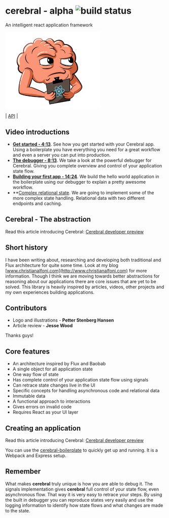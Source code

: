 # cerebral - alpha ![build status](https://travis-ci.org/christianalfoni/cerebral.svg?branch=master)
An intelligent react application framework

<img src="images/logo.jpg" width="300" align="center">

| [API](API.md) |

## Video introductions

- **[Get started - 4:13](http://www.youtube.com/watch?v=Mm4B5F432SQ)**. See how you get started with your Cerebral app. Using a boilerplate you have everything you need for a great workflow and even a server you can put into production.
- **[The debugger - 8:13](http://www.youtube.com/watch?v=Fo86aiBoomE)**. We take a look at the powerful debugger for Cerebral. Giving you complete overview and control of your application state flow.
- **[Building your first app - 14:24](https://www.youtube.com/watch?v=ZG1omJek6SY)**. We build the hello world application in the boilerplate using our debugger to explain a pretty awesome workflow.
- **[Complex relational state](http://www.youtube.com/watch?v=xx7Y2MkYgUA). We are going to implement some of the more complex state handling. Relational data with two different endpoints and caching.

## Cerebral - The abstraction
Read this article introducing Cerebral: [Cerebral developer preview](http://christianalfoni.com/articles/2015_05_18_Cerebral-developer-preview)

## Short history
I have been writing about, researching and developing both traditional and Flux architecture for quite some time. Look at my blog [www.christianalfoni.com](http://www.christianalfoni.com) for more information. Though I think we are moving towards better abstractions for reasoning about our applications there are core issues that are yet to be solved. This library is heavily inspired by articles, videos, other projects and my own experiences building applications.

## Contributors
- Logo and illustrations - **Petter Stenberg Hansen**
- Article review - **Jesse Wood**

Thanks guys!

## Core features
- An architecture inspired by Flux and Baobab
- A single object for all application state
- One way flow of state
- Has complete control of your application state flow using signals
- Can retrace state changes live in the UI
- Specific concepts for handling asynchronous code and relational data
- Immutable data
- A functional approach to interactions
- Gives errors on invalid code
- Requires React as your UI layer

## Creating an application
Read this article introducing Cerebral: [Cerebral developer preview](http://christianalfoni.com/articles/2015_05_18_Cerebral-developer-preview)

You can use the [cerebral-boilerplate](https://github.com/christianalfoni/cerebral-boilerplate) to quickly get up and running. It is a Webpack and Express setup.

## Remember
What makes **cerebral** truly unique is how you are able to debug it. The signals implementation gives **cerebral** full control of your state flow, even asynchronous flow. That way it is very easy to retrace your steps. By using the built in debugger you can reproduce states very easily and use the logging information to identify how state flows and what changes are made to the state.

